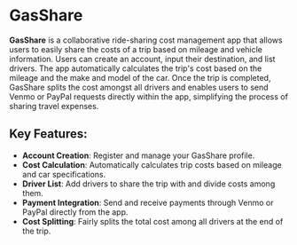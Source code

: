 # GasShare

**GasShare** is a collaborative ride-sharing cost management app that allows users to easily share the costs of a trip based on mileage and vehicle information. Users can create an account, input their destination, and list drivers. The app automatically calculates the trip's cost based on the mileage and the make and model of the car. Once the trip is completed, GasShare splits the cost amongst all drivers and enables users to send Venmo or PayPal requests directly within the app, simplifying the process of sharing travel expenses.

## Key Features:

- **Account Creation**: Register and manage your GasShare profile.
- **Cost Calculation**: Automatically calculates trip costs based on mileage and car specifications.
- **Driver List**: Add drivers to share the trip with and divide costs among them.
- **Payment Integration**: Send and receive payments through Venmo or PayPal directly from the app.
- **Cost Splitting**: Fairly splits the total cost among all drivers at the end of the trip.
